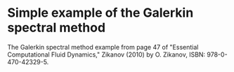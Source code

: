 # Simple example of the Galerkin spectral method
The Galerkin spectral method example from page 47 of "Essential Computational Fluid Dynamics," Zikanov (2010) 
by O. Zikanov, ISBN: 978-0-470-42329-5.

